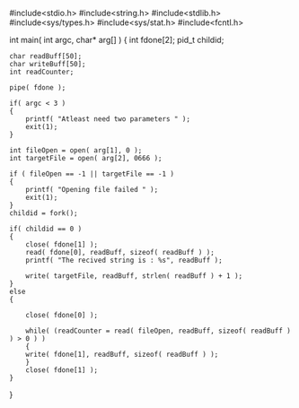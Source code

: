 #include<stdio.h>
#include<string.h>
#include<stdlib.h>
#include<sys/types.h>
#include<sys/stat.h>
#include<fcntl.h>
 
int main( int argc, char* arg[] ) 
{
    int fdone[2];
    pid_t childid;
 
    char readBuff[50];
    char writeBuff[50];
    int readCounter;
 
    pipe( fdone );
 
    if( argc < 3 ) 
    {
        printf( "Atleast need two parameters " );
        exit(1);
    }
 
    int fileOpen = open( arg[1], 0 );
    int targetFile = open( arg[2], 0666 );
     
    if ( fileOpen == -1 || targetFile == -1 ) 
    {
        printf( "Opening file failed " );
        exit(1);
    }
    childid = fork();
 
    if( childid == 0 ) 
    {
        close( fdone[1] );
        read( fdone[0], readBuff, sizeof( readBuff ) );
        printf( "The recived string is : %s", readBuff );
        
        write( targetFile, readBuff, strlen( readBuff ) + 1 );
    } 
    else
    {
        
        close( fdone[0] );
         
        while( (readCounter = read( fileOpen, readBuff, sizeof( readBuff ) ) > 0 ) )  
        {
        write( fdone[1], readBuff, sizeof( readBuff ) );
        }
        close( fdone[1] );
    }
}
